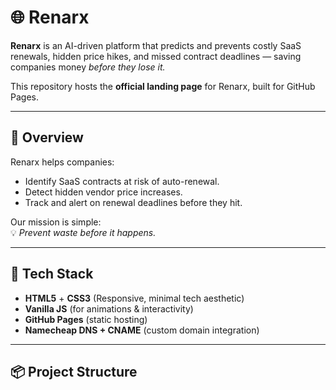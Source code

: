 # 🌐 Renarx

**Renarx** is an AI-driven platform that predicts and prevents costly SaaS renewals, hidden price hikes, and missed contract deadlines — saving companies money *before they lose it.*

This repository hosts the **official landing page** for Renarx, built for GitHub Pages.

---

## 🚀 Overview

Renarx helps companies:
- Identify SaaS contracts at risk of auto-renewal.
- Detect hidden vendor price increases.
- Track and alert on renewal deadlines before they hit.

Our mission is simple:  
💡 *Prevent waste before it happens.*

---

## 🧱 Tech Stack

- **HTML5** + **CSS3** (Responsive, minimal tech aesthetic)  
- **Vanilla JS** (for animations & interactivity)  
- **GitHub Pages** (static hosting)  
- **Namecheap DNS + CNAME** (custom domain integration)

---

## 📦 Project Structure

